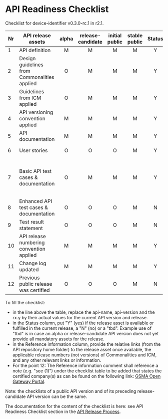 # API Readiness Checklist

Checklist for device-identifier v0.3.0-rc.1 in r2.1.

| Nr | API release assets  | alpha | release-candidate |  initial<br>public | stable<br> public | Status  | Reference information |
|----|----------------------------------------------|:-----:|:-----------------:|:-------:|:------:|:----:|:-------------------------------------------------------------------------------:|
|  1 | API definition                               |   M   |         M         |    M    |    M   |  Y   | [device-identifier.yaml](/code/API_definitions/device-identifier.yaml)          |
|  2 | Design guidelines from Commonalities applied |   O   |         M         |    M    |    M   |  Y   | [r3.2](https://github.com/camaraproject/Commonalities/releases/tag/r3.2)                                                                      |
|  3 | Guidelines from ICM applied                  |   O   |         M         |    M    |    M   |  Y   | [r3.2](https://github.com/camaraproject/IdentityAndConsentManagement/releases/tag/r3.2)                                                                     |
|  4 | API versioning convention applied            |   M   |         M         |    M    |    M   |  Y   |                                                                           |
|  5 | API documentation                            |   M   |         M         |    M    |    M   |  Y   | inline in YAML |
|  6 | User stories                                 |   O   |         O         |    O    |    M   |  Y   | [Device Identifier User Story.md](/documentation/API_documentation/Device%20Identifier%20User%20Story.md) |
|  7 | Basic API test cases & documentation         |   O   |         M         |    M    |    M   |  Y   | [device-identifier-retrieveIdentifier.feature](/code/Test_definitions/device-identifier-retrieveIdentifier.feature)<br>[device-identifier-retrieveType.feature](/code/Test_definitions/device-identifier-retrieveType.feature)<br>[device-identifier-retrievePPID.feature](/code/Test_definitions/device-identifier-retrievePPID.feature) |
|  8 | Enhanced API test cases & documentation      |   O   |         O         |    O    |    M   |  N   |                                                                                 |
|  9 | Test result statement                        |   O   |         O         |    O    |    M   |  N   |                                                                                 |
| 10 | API release numbering convention applied     |   M   |         M         |    M    |    M   |  Y   | r2.1                                                                            |
| 11 | Change log updated                           |   M   |         M         |    M    |    M   |  Y   | [CHANGELOG.md](/CHANGELOG.md)                                                   |
| 12 | Previous public release was certified        |   O   |         O         |    O    |    M   |  N   |                                                                                 |

To fill the checklist:
- in the line above the table, replace the api-name, api-version and the rx.y by their actual values for the current API version and release.
- in the Status column, put "Y" (yes) if the release asset is available or fulfilled in the current release, a "N" (no) or a "tbd". Example use of "tbd" is in case an alpha or release-candidate API version does not yet provide all mandatory assets for the release.
- in the Reference information column, provide the relative links (from the API repository home folder) to the release asset once available, the applicable release numbers (not versions) of Commonalities and ICM, and any other relevant links or information.
- For the point 12: The Reference information comment shall reference a note (e.g. "see (1)") under the checklist table to be added that states the certified company(s) as can be found on the following link: [GSMA Open Gateway Portal](https://open-gateway.gsma.com/).

Note: the checklists of a public API version and of its preceding release-candidate API version can be the same.

The documentation for the content of the checklist is here: see API Readiness Checklist section in the [API Release Process](https://lf-camaraproject.atlassian.net/wiki/x/jine).
